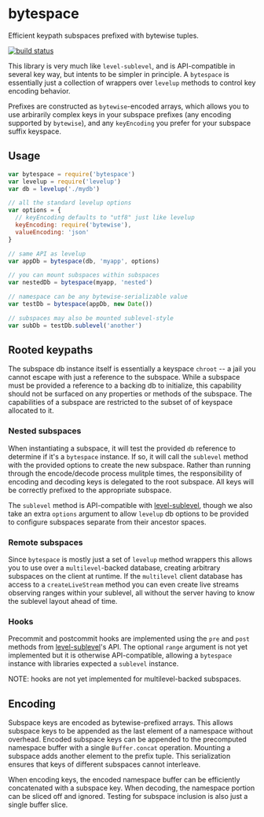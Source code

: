 # bytespace

Efficient keypath subspaces prefixed with bytewise tuples.

[![build status](https://travis-ci.org/deanlandolt/bytespace.svg?branch=master)](https://travis-ci.org/deanlandolt/bytespace)

This library is very much like `level-sublevel`, and is API-compatible in several key way, but intents to be simpler in principle. A `bytespace` is essentially just a collection of wrappers over `levelup` methods to control key encoding behavior.

Prefixes are constructed as `bytewise`-encoded arrays, which allows you to use arbirarily complex keys in your subspace prefixes (any encoding supported by `bytewise`), and any `keyEncoding` you prefer for your subspace suffix keyspace.

## Usage

```js
var bytespace = require('bytespace')
var levelup = require('levelup')
var db = levelup('./mydb')

// all the standard levelup options
var options = {
  // keyEncoding defaults to "utf8" just like levelup
  keyEncoding: require('bytewise'),
  valueEncoding: 'json'
}

// same API as levelup
var appDb = bytespace(db, 'myapp', options)

// you can mount subspaces within subspaces
var nestedDb = bytespace(myapp, 'nested')

// namespace can be any bytewise-serializable value
var testDb = bytespace(appDb, new Date())

// subspaces may also be mounted sublevel-style
var subDb = testDb.sublevel('another')
```

## Rooted keypaths

The subspace db instance itself is essentially a keyspace `chroot` -- a jail you cannot escape with just a reference to the subspace. While a subspace must be provided a reference to a backing db to initialize, this capability should not be surfaced on any properties or methods of the subspace. The capabilities of a subspace are restricted to the subset of of keyspace allocated to it.


### Nested subspaces

When instantiating a subspace, it will test the provided `db` reference to determine if it's a `bytespace` instance. If so, it will call the `sublevel` method with the provided options to create the new subspace. Rather than running through the encode/decode process mulitple times, the responsibility of encoding and decoding keys is delegated to the root subspace. All keys will be correctly prefixed to the appropriate subspace.

The `sublevel` method is API-compatible with [level-sublevel](https://github.com/dominictarr/level-sublevel), though we also take an extra `options` argument to allow `levelup` db options to be provided to configure subspaces separate from their ancestor spaces. 


### Remote subspaces

Since `bytespace` is mostly just a set of `levelup` method wrappers this allows you to use over a `multilevel`-backed database, creating arbitrary subspaces on the client at runtime. If the `multilevel` client database has access to a `createLiveStream` method you can even create live streams observing ranges within your sublevel, all without the server having to know the sublevel layout ahead of time.


### Hooks

Precommit and postcommit hooks are implemented using the `pre` and `post` methods from [level-sublevel](https://github.com/dominictarr/level-sublevel)'s API. The optional `range` argument is not yet implemented but it is otherwise API-compatible, allowing a `bytespace` instance with libraries expected a `sublevel` instance.

NOTE: hooks are not yet implemented for multilevel-backed subspaces.


## Encoding

Subspace keys are encoded as bytewise-prefixed arrays. This allows subspace keys to be appended as the last element of a namespace without overhead. Encoded subspace keys can be appended to the precomputed namespace buffer with a single `Buffer.concat` operation. Mounting a subspace adds another element to the prefix tuple. This serialization ensures that keys of different subspaces cannot interleave.

When encoding keys, the encoded namespace buffer can be efficiently concatenated with a subspace key. When decoding, the namespace portion can be sliced off and ignored. Testing for subspace inclusion is also just a single buffer slice.

